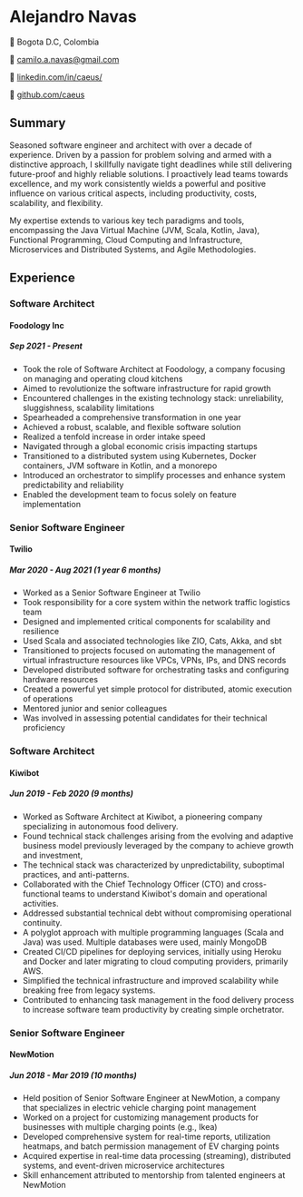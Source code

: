 # Alejandro Navas
📍 Bogota D.C, Colombia

📩 [camilo.a.navas@gmail.com](mailto:camilo.a.navas@gmail.com)

🔗 [linkedin.com/in/caeus/](https://www.linkedin.com/in/caeus/)

🐙 [github.com/caeus](https://github.com/caeus)

## Summary
Seasoned software engineer and architect with over a decade of experience. Driven by a passion for problem solving and armed with a distinctive approach, I skillfully navigate tight deadlines while still delivering future-proof and highly reliable solutions. I proactively lead teams towards excellence, and my work consistently wields a powerful and positive influence on various critical aspects, including productivity, costs, scalability, and flexibility.

My expertise extends to various key tech paradigms and tools, encompassing the Java Virtual Machine (JVM, Scala, Kotlin, Java), Functional Programming, Cloud Computing and Infrastructure, Microservices and Distributed Systems, and Agile Methodologies.

## Experience

### Software Architect
#### Foodology Inc
##### Sep 2021 - Present

* Took the role of Software Architect at Foodology, a company focusing on managing and operating cloud kitchens
* Aimed to revolutionize the software infrastructure for rapid growth
* Encountered challenges in the existing technology stack: unreliability, sluggishness, scalability limitations
* Spearheaded a comprehensive transformation in one year
* Achieved a robust, scalable, and flexible software solution
* Realized a tenfold increase in order intake speed
* Navigated through a global economic crisis impacting startups
* Transitioned to a distributed system using Kubernetes, Docker containers, JVM software in Kotlin, and a monorepo
* Introduced an orchestrator to simplify processes and enhance system predictability and reliability
* Enabled the development team to focus solely on feature implementation
### Senior Software Engineer
#### Twilio
##### Mar 2020 - Aug 2021 (1 year 6 months)
* Worked as a Senior Software Engineer at Twilio
* Took responsibility for a core system within the network traffic logistics team
* Designed and implemented critical components for scalability and resilience
* Used Scala and associated technologies like ZIO, Cats, Akka, and sbt
* Transitioned to projects focused on automating the management of virtual infrastructure resources like VPCs, VPNs, IPs, and DNS records
* Developed distributed software for orchestrating tasks and configuring hardware resources
* Created a powerful yet simple protocol for distributed, atomic execution of operations
* Mentored junior and senior colleagues
* Was involved in assessing potential candidates for their technical proficiency
### Software Architect
#### Kiwibot
##### Jun 2019 - Feb 2020 (9 months)
* Worked as Software Architect at Kiwibot, a pioneering company specializing in autonomous food delivery.
* Found technical stack challenges arising from the evolving and adaptive business model previously leveraged by the company to achieve growth and investment,
* The technical stack was characterized by unpredictability, suboptimal practices, and anti-patterns.
* Collaborated with the Chief Technology Officer (CTO) and cross-functional teams to understand Kiwibot's domain and operational activities.
* Addressed substantial technical debt without compromising operational continuity.
* A polyglot approach with multiple programming languages (Scala and Java) was used. Multiple databases were used, mainly MongoDB
* Created CI/CD pipelines for deploying services, initially using Heroku and Docker and later migrating to cloud computing providers, primarily AWS.
* Simplified the technical infrastructure and improved scalability while breaking free from legacy systems.
* Contributed to enhancing task management in the food delivery process to increase software team productivity by creating simple orchetrator.
### Senior Software Engineer
#### NewMotion
##### Jun 2018 - Mar 2019 (10 months)
* Held position of Senior Software Engineer at NewMotion, a company that specializes in electric vehicle charging point management
* Worked on a project for customizing management products for businesses with multiple charging points (e.g., Ikea)
* Developed comprehensive system for real-time reports, utilization heatmaps, and batch permission management of EV charging points
* Acquired expertise in real-time data processing (streaming), distributed systems, and event-driven microservice architectures
* Skill enhancement attributed to mentorship from talented engineers at NewMotion
